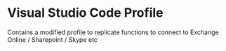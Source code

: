 # Visual Studio Code Profile

Contains a modified profile to replicate functions to connect to Exchange Online / Sharepoint / Skype etc